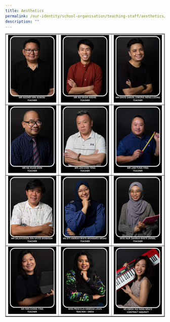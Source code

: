 ```yaml
---
title: Aesthetics
permalink: /our-identity/school-organisation/teaching-staff/aesthetics/
description: ""
---
```

<table style="border-collapse: collapse; width: 100%;" border="1">
<tbody>
<tr>
<td style="width: 33.3333%;"><img src="/images/aes1.jpg"></td>
<td style="width: 33.3333%;"><img src="/images/aes2.jpg"></td>
<td style="width: 33.3333%;"><img src="/images/aes3.jpg"></td>
</tr>
<tr>
<td style="width: 33.3333%;"><img src="/images/aes4.jpg"></td>
<td style="width: 33.3333%;"><img src="/images/aes7.jpg"></td>
<td style="width: 33.3333%;"><img src="/images/aes8.jpg"></td>
</tr>
<tr>
<td style="width: 33.3333%;"><img src="/images/aes9.jpg"></td>
<td style="width: 33.3333%;"><img src="/images/aes10.jpg"></td>
<td style="width: 33.3333%;"><img src="/images/aes11.jpg"></td>
</tr>
<tr>
<td style="width: 33.3333%;"><img src="/images/aes12.jpg"></td>
<td style="width: 33.3333%;"><img src="/images/Priscilla.jpg"></td>
<td style="width: 33.3333%;"><img src="/images/aes5.jpg"></td>
</tr>
</tbody>
</table>